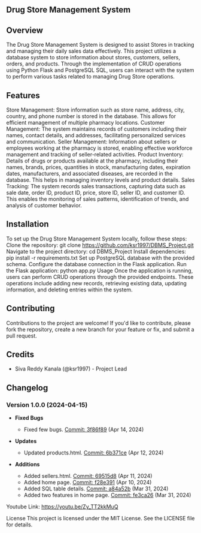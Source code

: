 ## Drug Store Management System

## Overview

The Drug Store Management System is designed to assist Stores in tracking and managing their daily sales data effectively. This project utilizes a database system to store information about stores, customers, sellers, orders, and products. Through the implementation of CRUD operations using Python Flask and PostgreSQL SQL, users can interact with the system to perform various tasks related to managing Drug Store operations.

## Features

Store Management: Store information such as store name, address, city, country, and phone number is stored in the database. This allows for efficient management of multiple pharmacy locations.
Customer Management: The system maintains records of customers including their names, contact details, and addresses, facilitating personalized services and communication.
Seller Management: Information about sellers or employees working at the pharmacy is stored, enabling effective workforce management and tracking of seller-related activities.
Product Inventory: Details of drugs or products available at the pharmacy, including their names, brands, prices, quantities in stock, manufacturing dates, expiration dates, manufacturers, and associated diseases, are recorded in the database. This helps in managing inventory levels and product details.
Sales Tracking: The system records sales transactions, capturing data such as sale date, order ID, product ID, price, store ID, seller ID, and customer ID. This enables the monitoring of sales patterns, identification of trends, and analysis of customer behavior.

## Installation

To set up the Drug Store Management System locally, follow these steps:
Clone the repository: git clone https://github.com/ksr1997/DBMS_Project.git
Navigate to the project directory: cd DBMS_Project
Install dependencies: pip install -r requirements.txt
Set up PostgreSQL database with the provided schema.
Configure the database connection in the Flask application.
Run the Flask application: python app.py
Usage
Once the application is running, users can perform CRUD operations through the provided endpoints. These operations include adding new records, retrieving existing data, updating information, and deleting entries within the system.

## Contributing

Contributions to the project are welcome! If you'd like to contribute, please fork the repository, create a new branch for your feature or fix, and submit a pull request.

## Credits

- Siva Reddy Kanala (@ksr1997) - Project Lead

## Changelog

### Version 1.0.0 (2024-04-15)

- **Fixed Bugs**

  - Fixed few bugs. [Commit: 3f86f89](link_to_commit_3f86f89) (Apr 14, 2024)

- **Updates**

  - Updated products.html. [Commit: 6b371ce](link_to_commit_6b371ce) (Apr 12, 2024)

- **Additions**
  - Added sellers.html. [Commit: 69515d8](link_to_commit_69515d8) (Apr 11, 2024)
  - Added home page. [Commit: f28e391](link_to_commit_f28e391) (Apr 10, 2024)
  - Added SQL table details. [Commit: a84a52b](link_to_commit_a84a52b) (Mar 31, 2024)
  - Added two features in home page. [Commit: fe3ca26](link_to_commit_fe3ca26) (Mar 31, 2024)

Youtube Link:
https://youtu.be/Zy_TT2kkMuQ

License
This project is licensed under the MIT License. See the LICENSE file for details.
